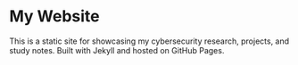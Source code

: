 # My Website

This is a static site for showcasing my cybersecurity research, projects, and study notes. Built with Jekyll and hosted on GitHub Pages.
